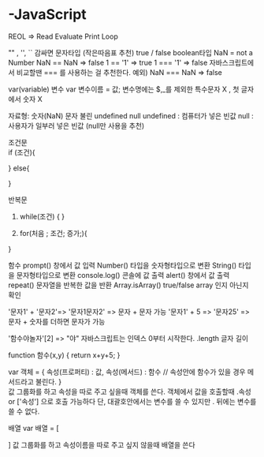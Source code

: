 # -JavaScript

REOL
=> Read Evaluate Print Loop

"" , '', `` 감싸면 문자타입 (작은따음표 추천)
true / false  boolean타입
NaN = not a Number
NaN == NaN => false
1 == '1' => true
1 === '1' => false
자바스크립트에서 비교할땐 === 를 사용하는 걸 추천한다.
예외) NaN === NaN => false

var(variable) 변수
var 변수이름 = 값;
변수명에는 $,_를 제외한 특수문자 X , 첫 글자에서 숫자 X

자료형: 숫자(NaN) 문자 불린 undefined null
undefined : 컴퓨터가 넣은 빈값
null : 사용자가 일부러 넣은 빈값 (null만 사용을 추천)

조건문         
if (조건){
	
} else{
	
}

반복문 
1. while(조건) {
}

2. for(처음 ; 조건; 증가;){
	
}

함수
prompt()  창에서 값 입력
Number()  타입을 숫자형타입으로 변환
String()  타입을 문자형타입으로 변환
console.log() 콘솔에 값 출력
alert()   창에서 값 출력
repeat()   문자열을 반복한 값을 반환
Array.isArray()  true/false array 인지 아닌지 확인

'문자1' + '문자2'=> '문자1문자2'  => 문자 + 문자 가능
'문자1' + 5 => '문자25' => 문자 + 숫자를 더하면 문자가 가능

'함수야놀자'[2] => "야"
자바스크립트는 인덱스 0부터 시작한다.
.length  글자 길이

function 함수(x,y) {
	return x+y+5; 
}

var 객체 = {
	속성(프로퍼티) : 값,
	속성(메서드) : 함수  // 속성안에 함수가 있을 경우 메서드라고 불린다.
}  
값 그룹화를 하고 속성을 따로 주고 싶을때 객체를 쓴다.
객체에서 값을 호출할때  .속성 or  ['속성'] 으로 호출 가능하다 
단, 대괄호안에서는 변수를 쓸 수 있지만 . 뒤에는 변수를 쓸 수 없다.

배열 
var 배열 = [

] 
값 그룹화를 하고 속성이름을 따로 주고 싶지 않을때 배열을 쓴다
